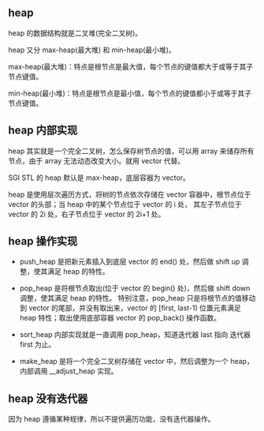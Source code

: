 ## heap

heap 的数据结构就是二叉堆(完全二叉树)。

heap 又分 max-heap(最大堆) 和 min-heap(最小堆)。

max-heap(最大堆)：特点是根节点是最大值，每个节点的键值都大于或等于其子节点键值。

min-heap(最小堆)：特点是根节点是最小值，每个节点的键值都小于或等于其子节点键值。

## heap 内部实现

heap 其实就是一个完全二叉树，怎么保存树节点的值，可以用 array 来储存所有节点，由于 array 无法动态改变大小。就用 vector 代替。

SGI STL 的 heap 默认是 max-heap，底层容器为 vector。

heap 是使用层次遍历方式，将树的节点依次存储在 vector 容器中，根节点位于 vector 的头部；当 heap 中的某个节点位于 vector 的 i 处，
其左子节点位于 vector 的 2i 处，右子节点位于 vector 的 2i+1 处。

## heap 操作实现

* push_heap 是把新元素插入到底层 vector 的 end() 处，然后做 shift up 调整，使其满足 heap 的特性。

* pop_heap 是将根节点取出(位于 vector 的 begin() 处)，然后做 shift down 调整，使其满足 heap 的特性。
  特别注意，pop_heap 只是将根节点的值移动到 vector 的尾部，并没有取出来，vector 的 [first, last-1) 位置元素满足 heap 特性；取出使用底部容器 vector 的 pop_back() 操作函数。

* sort_heap 内部实现就是一直调用 pop_heap，知道迭代器 last 指向 迭代器 first 为止。

* make_heap 是将一个完全二叉树存储在 vector 中，然后调整为一个 heap，内部调用 __adjust_heap 实现。

## heap 没有迭代器

因为 heap 遵循某种规律，所以不提供遍历功能，没有迭代器操作。
